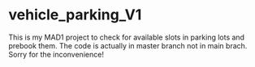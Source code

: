 # vehicle_parking_V1
This is my MAD1 project to check for available slots in parking lots and prebook them. The code is actually in master branch not in main brach.
Sorry for the inconvenience!
